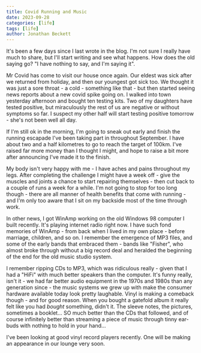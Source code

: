 ```yaml
---
title: Covid Running and Music
date: 2023-09-28
categories: [life]
tags: [life]
author: Jonathan Beckett
---
```


It's been a few days since I last wrote in the blog. I'm not sure I really have much to share, but I'll start writing and see what happens. How does the old saying go? "I have nothing to say, and I'm saying it".

Mr Covid has come to visit our house once again. Our eldest was sick after we returned from holiday, and then our youngest got sick too. We thought it was just a sore throat - a cold - something like that - but then started seeing news reports about a new covid spike going on. I walked into town yesterday afternoon and bought ten testing kits. Two of my daughters have tested positive, but miraculously the rest of us are negative or without symptoms so far. I suspect my other half will start testing positive tomorrow - she's not been well all day.

If I'm still ok in the morning, I'm going to sneak out early and finish the running escapade I've been taking part in throughout September. I have about two and a half kilometres to go to reach the target of 100km. I've raised far more money than I thought I might, and hope to raise a bit more after announcing I've made it to the finish.

My body isn't very happy with me - I have aches and pains throughout my legs. After completing the challenge I might have a week off - give the muscles and joints a chance to start repairing themselves - then cut back to a couple of runs a week for a while. I'm not going to stop for too long though - there are all manner of health benefits that come with running - and I'm only too aware that I sit on my backside most of the time through work.

In other news, I got WinAmp working on the old Windows 98 computer I built recently. It's playing internet radio right now. I have such fond memories of WinAmp - from back when I lived in my own place - before marriage, children, and so on. I remember the emergence of MP3 files, and some of the early bands that embraced them - bands like "Fisher", who almost broke through without a big record deal and heralded the beginning of the end for the old music studio system.

I remember ripping CDs to MP3, which was ridiculous really - given that I had a "HiFi" with much better speakers than the computer. It's funny really, isn't it - we had far better audio equipment in the 1970s and 1980s than any generation since - the music systems we grew up with make the consumer hardware available today look pretty laughable. Vinyl is making a comeback though - and for good reason. When you bought a gatefold album it really felt like you had *bought* something, didn't it. The sleeve notes, the pictures, sometimes a booklet... SO much better than the CDs that followed, and of course infinitely better than streaming a piece of music through tinny ear-buds with nothing to hold in your hand...

I've been looking at good vinyl record players recently. One will be making an appearance in our lounge very soon.